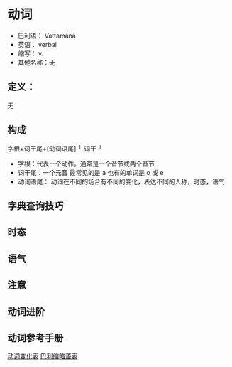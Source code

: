 # 动词

* 巴利语： Vattamānā
* 英语： verbal
* 缩写： v.
* 其他名称：无

## 定义：

无

## 构成 

字根+词干尾+[动词语尾]
└  词干  ┘

- 字根：代表一个动作。通常是一个音节或两个音节
- 词干尾：一个元音 最常见的是 a 也有的单词是 o 或 e
- 动词语尾： 动词在不同的场合有不同的变化，表达不同的人称，时态，语气

## 字典查询技巧


## 时态

## 语气

## 注意

## 动词进阶

## 动词参考手册

[动词变化表](verb-table.md)
[巴利缩略语表](verb-table.md)

